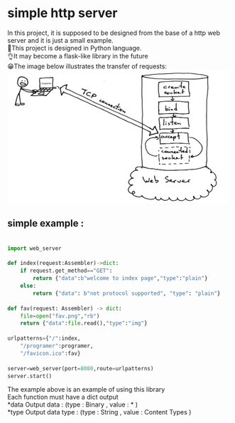 # simple http server
In this project, it is supposed to be designed from the base of a http web server and it is just a small example.<br>
💪This project is designed in Python language.<br>
👌It may become a flask-like library in the future<br>
😁The image below illustrates the transfer of requests:<br>
<img src="https://raw.githubusercontent.com/HSNHK/simple-http-server/main/doc/Description.png" width="500" height="300">
## simple example : 
```python

import web_server

def index(request:Assembler)->dict:
    if request.get_method=="GET":
        return {"data":b"welcome to index page","type":"plain"}
    else:
        return {"data": b"not protocol supported", "type": "plain"}
    
def fav(request: Assembler) -> dict:
    file=open("fav.png","rb")
    return {"data":file.read(),"type":"img"}
    
urlpatterns={"/":index,
    "/programer":programer,
    "/favicon.ico":fav}

server=web_server(port=8080,route=urlpatterns)
server.start()

```
The example above is an example of using this library<br>
Each function must have a dict output<br>
*data Output data : (type : Binary , value : * )<br>
*type Output data type : (type : String , value : Content Types )<br>


